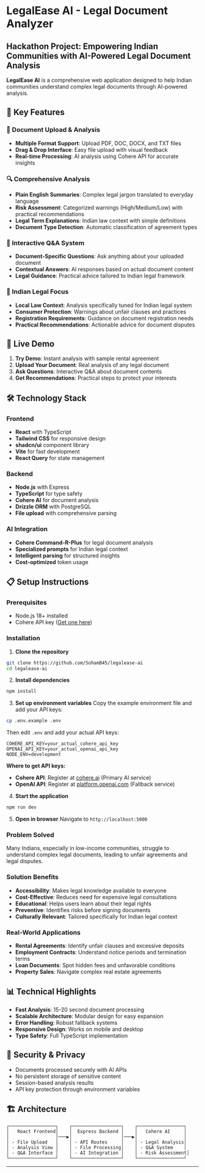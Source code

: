 # LegalEase AI - Legal Document Analyzer

##  Hackathon Project: Empowering Indian Communities with AI-Powered Legal Document Analysis

**LegalEase AI** is a comprehensive web application designed to help Indian communities understand complex legal documents through AI-powered analysis. 

## 🌟 Key Features

### 📄 Document Upload & Analysis
- **Multiple Format Support**: Upload PDF, DOC, DOCX, and TXT files
- **Drag & Drop Interface**: Easy file upload with visual feedback
- **Real-time Processing**: AI analysis using Cohere API for accurate insights

### 🔍 Comprehensive Analysis
- **Plain English Summaries**: Complex legal jargon translated to everyday language
- **Risk Assessment**: Categorized warnings (High/Medium/Low) with practical recommendations
- **Legal Term Explanations**: Indian law context with simple definitions
- **Document Type Detection**: Automatic classification of agreement types

### 💬 Interactive Q&A System
- **Document-Specific Questions**: Ask anything about your uploaded document
- **Contextual Answers**: AI responses based on actual document content
- **Legal Guidance**: Practical advice tailored to Indian legal framework

### 🎯 Indian Legal Focus
- **Local Law Context**: Analysis specifically tuned for Indian legal system
- **Consumer Protection**: Warnings about unfair clauses and practices
- **Registration Requirements**: Guidance on document registration needs
- **Practical Recommendations**: Actionable advice for document disputes

## 🚀 Live Demo

1. **Try Demo**: Instant analysis with sample rental agreement
2. **Upload Your Document**: Real analysis of any legal document
3. **Ask Questions**: Interactive Q&A about document contents
4. **Get Recommendations**: Practical steps to protect your interests

## 🛠️ Technology Stack

### Frontend
- **React** with TypeScript
- **Tailwind CSS** for responsive design
- **shadcn/ui** component library
- **Vite** for fast development
- **React Query** for state management

### Backend
- **Node.js** with Express
- **TypeScript** for type safety
- **Cohere AI** for document analysis
- **Drizzle ORM** with PostgreSQL
- **File upload** with comprehensive parsing

### AI Integration
- **Cohere Command-R-Plus** for legal document analysis
- **Specialized prompts** for Indian legal context
- **Intelligent parsing** for structured insights
- **Cost-optimized** token usage

## 📋 Setup Instructions

### Prerequisites
- Node.js 18+ installed
- Cohere API key ([Get one here](https://cohere.ai))

### Installation

1. **Clone the repository**
```bash
git clone https://github.com/SohamB45/legalease-ai
cd legalease-ai
```

2. **Install dependencies**
```bash
npm install
```

3. **Set up environment variables**
Copy the example environment file and add your API keys:
```bash
cp .env.example .env
```

Then edit `.env` and add your actual API keys:
```env
COHERE_API_KEY=your_actual_cohere_api_key
OPENAI_API_KEY=your_actual_openai_api_key
NODE_ENV=development
```

**Where to get API keys:**
- **Cohere API**: Register at [cohere.ai](https://cohere.ai) (Primary AI service)
- **OpenAI API**: Register at [platform.openai.com](https://platform.openai.com) (Fallback service)

4. **Start the application**
```bash
npm run dev
```

5. **Open in browser**
Navigate to `http://localhost:5000`



### Problem Solved
Many Indians, especially in low-income communities, struggle to understand complex legal documents, leading to unfair agreements and legal disputes.

### Solution Benefits
- **Accessibility**: Makes legal knowledge available to everyone
- **Cost-Effective**: Reduces need for expensive legal consultations
- **Educational**: Helps users learn about their legal rights
- **Preventive**: Identifies risks before signing documents
- **Culturally Relevant**: Tailored specifically for Indian legal context

### Real-World Applications
- **Rental Agreements**: Identify unfair clauses and excessive deposits
- **Employment Contracts**: Understand notice periods and termination terms
- **Loan Documents**: Spot hidden fees and unfavorable conditions
- **Property Sales**: Navigate complex real estate agreements

## 📊 Technical Highlights

- **Fast Analysis**: 15-20 second document processing
- **Scalable Architecture**: Modular design for easy expansion
- **Error Handling**: Robust fallback systems
- **Responsive Design**: Works on mobile and desktop
- **Type Safety**: Full TypeScript implementation

## 🔐 Security & Privacy

- Documents processed securely with AI APIs
- No persistent storage of sensitive content
- Session-based analysis results
- API key protection through environment variables

## 🏗️ Architecture

```
┌─────────────────┐    ┌──────────────────┐    ┌─────────────────┐
│   React Frontend│    │  Express Backend │    │   Cohere AI     │
│                 │───▶│                  │───▶│                 │
│ - File Upload   │    │ - API Routes     │    │ - Legal Analysis│
│ - Analysis View │    │ - File Processing│    │ - Q&A System    │
│ - Q&A Interface │    │ - AI Integration │    │ - Risk Assessment│
└─────────────────┘    └──────────────────┘    └─────────────────┘
```



---
